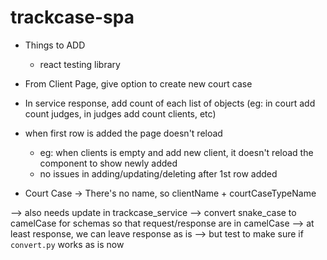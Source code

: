 # trackcase-spa

* Things to ADD
  * react testing library
* From Client Page, give option to create new court case
* In service response, add count of each list of objects (eg: in court add count judges, in judges add count clients, etc)

* when first row is added the page doesn't reload
  * eg: when clients is empty and add new client, it doesn't reload the component to show newly added
  * no issues in adding/updating/deleting after 1st row added

* Court Case -> There's no name, so clientName + courtCaseTypeName

--> also needs update in trackcase_service
  --> convert snake_case to camelCase for schemas so that request/response are in camelCase
    --> at least response, we can leave response as is
      --> but test to make sure if `convert.py` works as is now
